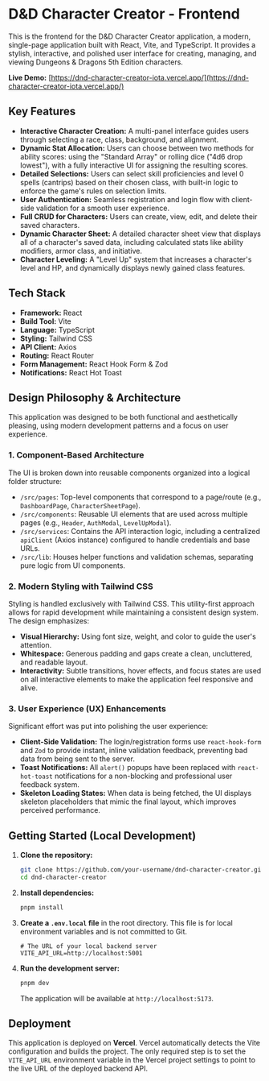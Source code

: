 # D&D Character Creator - Frontend

This is the frontend for the D&D Character Creator application, a modern, single-page application built with React, Vite, and TypeScript. It provides a stylish, interactive, and polished user interface for creating, managing, and viewing Dungeons & Dragons 5th Edition characters.

**Live Demo:** [https://dnd-character-creator-iota.vercel.app/](https://dnd-character-creator-iota.vercel.app/)

## Key Features

- **Interactive Character Creation:** A multi-panel interface guides users through selecting a race, class, background, and alignment.
- **Dynamic Stat Allocation:** Users can choose between two methods for ability scores: using the "Standard Array" or rolling dice ("4d6 drop lowest"), with a fully interactive UI for assigning the resulting scores.
- **Detailed Selections:** Users can select skill proficiencies and level 0 spells (cantrips) based on their chosen class, with built-in logic to enforce the game's rules on selection limits.
- **User Authentication:** Seamless registration and login flow with client-side validation for a smooth user experience.
- **Full CRUD for Characters:** Users can create, view, edit, and delete their saved characters.
- **Dynamic Character Sheet:** A detailed character sheet view that displays all of a character's saved data, including calculated stats like ability modifiers, armor class, and initiative.
- **Character Leveling:** A "Level Up" system that increases a character's level and HP, and dynamically displays newly gained class features.

## Tech Stack

- **Framework:** React
- **Build Tool:** Vite
- **Language:** TypeScript
- **Styling:** Tailwind CSS
- **API Client:** Axios
- **Routing:** React Router
- **Form Management:** React Hook Form & Zod
- **Notifications:** React Hot Toast

## Design Philosophy & Architecture

This application was designed to be both functional and aesthetically pleasing, using modern development patterns and a focus on user experience.

### 1. Component-Based Architecture

The UI is broken down into reusable components organized into a logical folder structure:

- `/src/pages`: Top-level components that correspond to a page/route (e.g., `DashboardPage`, `CharacterSheetPage`).
- `/src/components`: Reusable UI elements that are used across multiple pages (e.g., `Header`, `AuthModal`, `LevelUpModal`).
- `/src/services`: Contains the API interaction logic, including a centralized `apiClient` (Axios instance) configured to handle credentials and base URLs.
- `/src/lib`: Houses helper functions and validation schemas, separating pure logic from UI components.

### 2. Modern Styling with Tailwind CSS

Styling is handled exclusively with Tailwind CSS. This utility-first approach allows for rapid development while maintaining a consistent design system. The design emphasizes:

- **Visual Hierarchy:** Using font size, weight, and color to guide the user's attention.
- **Whitespace:** Generous padding and gaps create a clean, uncluttered, and readable layout.
- **Interactivity:** Subtle transitions, hover effects, and focus states are used on all interactive elements to make the application feel responsive and alive.

### 3. User Experience (UX) Enhancements

Significant effort was put into polishing the user experience:

- **Client-Side Validation:** The login/registration forms use `react-hook-form` and `Zod` to provide instant, inline validation feedback, preventing bad data from being sent to the server.
- **Toast Notifications:** All `alert()` popups have been replaced with `react-hot-toast` notifications for a non-blocking and professional user feedback system.
- **Skeleton Loading States:** When data is being fetched, the UI displays skeleton placeholders that mimic the final layout, which improves perceived performance.

## Getting Started (Local Development)

1.  **Clone the repository:**

    ```bash
    git clone https://github.com/your-username/dnd-character-creator.git
    cd dnd-character-creator
    ```

2.  **Install dependencies:**

    ```bash
    pnpm install
    ```

3.  **Create a `.env.local` file** in the root directory. This file is for local environment variables and is not committed to Git.

    ```
    # The URL of your local backend server
    VITE_API_URL=http://localhost:5001
    ```

4.  **Run the development server:**
    ```bash
    pnpm dev
    ```
    The application will be available at `http://localhost:5173`.

## Deployment

This application is deployed on **Vercel**. Vercel automatically detects the Vite configuration and builds the project. The only required step is to set the `VITE_API_URL` environment variable in the Vercel project settings to point to the live URL of the deployed backend API.
